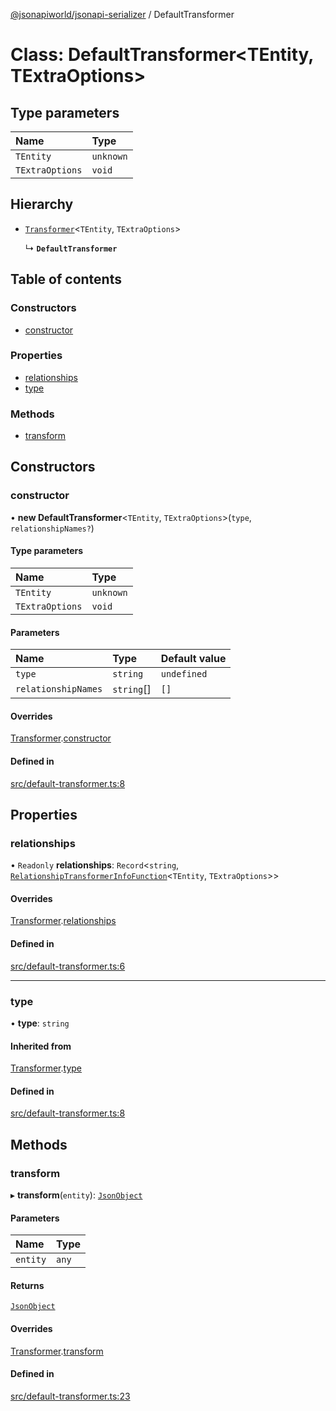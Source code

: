 [@jsonapiworld/jsonapi-serializer](../README.md) / DefaultTransformer

# Class: DefaultTransformer<TEntity, TExtraOptions\>

## Type parameters

| Name | Type |
| :------ | :------ |
| `TEntity` | `unknown` |
| `TExtraOptions` | `void` |

## Hierarchy

- [`Transformer`](Transformer.md)<`TEntity`, `TExtraOptions`\>

  ↳ **`DefaultTransformer`**

## Table of contents

### Constructors

- [constructor](DefaultTransformer.md#constructor)

### Properties

- [relationships](DefaultTransformer.md#relationships)
- [type](DefaultTransformer.md#type)

### Methods

- [transform](DefaultTransformer.md#transform)

## Constructors

### constructor

• **new DefaultTransformer**<`TEntity`, `TExtraOptions`\>(`type`, `relationshipNames?`)

#### Type parameters

| Name | Type |
| :------ | :------ |
| `TEntity` | `unknown` |
| `TExtraOptions` | `void` |

#### Parameters

| Name | Type | Default value |
| :------ | :------ | :------ |
| `type` | `string` | `undefined` |
| `relationshipNames` | `string`[] | `[]` |

#### Overrides

[Transformer](Transformer.md).[constructor](Transformer.md#constructor)

#### Defined in

[src/default-transformer.ts:8](https://github.com/jsonapiworld/jsonapi-serializer/blob/23c793d/src/default-transformer.ts#L8)

## Properties

### relationships

• `Readonly` **relationships**: `Record`<`string`, [`RelationshipTransformerInfoFunction`](../README.md#relationshiptransformerinfofunction)<`TEntity`, `TExtraOptions`\>\>

#### Overrides

[Transformer](Transformer.md).[relationships](Transformer.md#relationships)

#### Defined in

[src/default-transformer.ts:6](https://github.com/jsonapiworld/jsonapi-serializer/blob/23c793d/src/default-transformer.ts#L6)

___

### type

• **type**: `string`

#### Inherited from

[Transformer](Transformer.md).[type](Transformer.md#type)

#### Defined in

[src/default-transformer.ts:8](https://github.com/jsonapiworld/jsonapi-serializer/blob/23c793d/src/default-transformer.ts#L8)

## Methods

### transform

▸ **transform**(`entity`): [`JsonObject`](../README.md#jsonobject)

#### Parameters

| Name | Type |
| :------ | :------ |
| `entity` | `any` |

#### Returns

[`JsonObject`](../README.md#jsonobject)

#### Overrides

[Transformer](Transformer.md).[transform](Transformer.md#transform)

#### Defined in

[src/default-transformer.ts:23](https://github.com/jsonapiworld/jsonapi-serializer/blob/23c793d/src/default-transformer.ts#L23)
